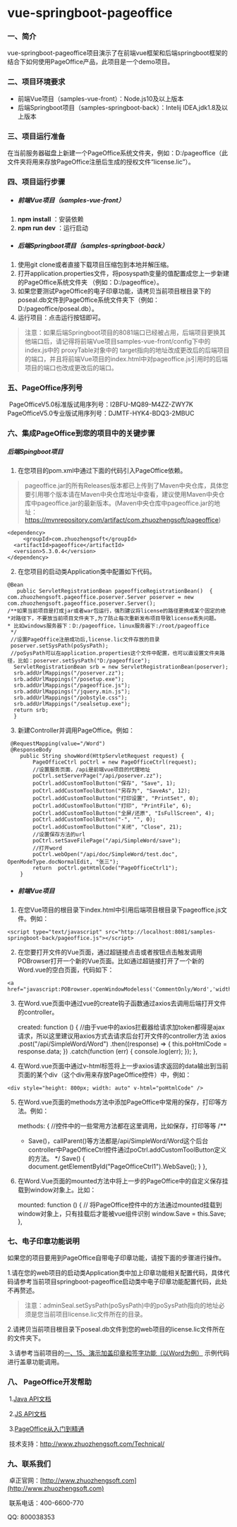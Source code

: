 # vue-springboot-pageoffice
### 一、简介

​       vue-springboot-pageoffice项目演示了在前端vue框架和后端springboot框架的结合下如何使用PageOffice产品，此项目是一个demo项目。

### 二、项目环境要求

- 前端Vue项目（samples-vue-front）：Node.js10及以上版本
- 后端Springboot项目（samples-springboot-back）：Intelij IDEA,jdk1.8及以上版本

### 三、项目运行准备

   在当前服务器磁盘上新建一个PageOffice系统文件夹，例如：D:/pageoffice（此文件夹将用来存放PageOffice注册后生成的授权文件“license.lic”）。

### 四、项目运行步骤

- ##### 前端Vue项目（samples-vue-front）

1. **npm install** ：安装依赖
2. **npm run dev** ：运行启动

- ##### 后端Springboot项目（samples-springboot-back）

1. 使用git clone或者直接下载项目压缩包到本地并解压缩。
2. 打开application.properties文件，将posyspath变量的值配置成您上一步新建的PageOffice系统文件夹  （例如：D:/pageoffice）。
3.  如果您要测试PageOffice的电子印章功能，请拷贝当前项目根目录下的poseal.db文件到PageOffice系统文件夹下（例如：D:/pageoffice/poseal.db）。
4.  运行项目：点击运行按钮即可。

> 注意：如果后端Springboot项目的8081端口已经被占用，后端项目更换其他端口后，请记得将前端Vue项目samples-vue-front/config下中的index.js中的 proxyTable对象中的 target指向的地址改成更改后的后端项目的端口，并且将前端Vue项目的index.html中对pageoffice.js引用时的后端项目的端口也改成更改后的端口。

### 五、PageOffice序列号

​     PageOfficeV5.0标准版试用序列号：I2BFU-MQ89-M4ZZ-ZWY7K           
​     PageOfficeV5.0专业版试用序列号：DJMTF-HYK4-BDQ3-2MBUC

### 六、集成PageOffice到您的项目中的关键步骤

##### 后端Spingboot项目

1. 在您项目的pom.xml中通过下面的代码引入PageOffice依赖。

> pageoffice.jar的所有Releases版本都已上传到了Maven中央仓库，具体您要引用哪个版本请在Maven中央仓库地址中查看，建议使用Maven中央仓库中pageoffice.jar的最新版本。(Maven中央仓库中pageoffice.jar的地址：https://mvnrepository.com/artifact/com.zhuozhengsoft/pageoffice)

```
<dependency>
     <groupId>com.zhuozhengsoft</groupId>   
  <artifactId>pageoffice</artifactId>   
  <version>5.3.0.4</version>
</dependency>
```

2. 在您项目的启动类Application类中配置如下代码。

```
@Bean
   public ServletRegistrationBean pageofficeRegistrationBean()  {
com.zhuozhengsoft.pageoffice.poserver.Server poserver = new com.zhuozhengsoft.pageoffice.poserver.Server();
/**如果当前项目是打成jar或者war包运行，强烈建议将license的路径更换成某个固定的绝
*对路径下，不要放当前项目文件夹下,为了防止每次重新发布项目导致license丢失问题。
* 比如windows服务器下：D:/pageoffice，linux服务器下:/root/pageoffice
 */
 //设置PageOffice注册成功后,license.lic文件存放的目录
 poserver.setSysPath(poSysPath);
 //poSysPath可以在application.properties这个文件中配置，也可以直设置文件夹路径，比如：poserver.setSysPath("D:/pageoffice");
  ServletRegistrationBean srb = new ServletRegistrationBean(poserver);
  srb.addUrlMappings("/poserver.zz");
  srb.addUrlMappings("/posetup.exe");
  srb.addUrlMappings("/pageoffice.js");
  srb.addUrlMappings("/jquery.min.js");
  srb.addUrlMappings("/pobstyle.css");
  srb.addUrlMappings("/sealsetup.exe");
  return srb;
  }
```

3. 新建Controller并调用PageOffice。例如：

```
 @RequestMapping(value="/Word")
 @ResponseBody
    public String showWord(HttpServletRequest request) {
        PageOfficeCtrl poCtrl = new PageOfficeCtrl(request);
        //设置服务页面，/api是前端vue项目的代理地址
        poCtrl.setServerPage("/api/poserver.zz");
        poCtrl.addCustomToolButton("保存", "Save", 1);
        poCtrl.addCustomToolButton("另存为", "SaveAs", 12);
        poCtrl.addCustomToolButton("打印设置", "PrintSet", 0);
        poCtrl.addCustomToolButton("打印", "PrintFile", 6);
        poCtrl.addCustomToolButton("全屏/还原", "IsFullScreen", 4);
        poCtrl.addCustomToolButton("-", "", 0);
        poCtrl.addCustomToolButton("关闭", "Close", 21);
        //设置保存方法的url
        poCtrl.setSaveFilePage("/api/SimpleWord/save");
        //打开word
        poCtrl.webOpen("/api/doc/SimpleWord/test.doc", OpenModeType.docNormalEdit, "张三");
        return  poCtrl.getHtmlCode("PageOfficeCtrl1");
    }
```
- ##### 前端Vue项目

1.  在您Vue项目的根目录下index.html中引用后端项目根目录下pageoffice.js文件。例如：

<!--注意：8081是后端项目端口号，samples-springboot-back是项目名称，这些都不是固定死的，根据您后端项目的具体地址具体引用即可。如何判断当前pageoffice.js的引用地址是否正确呢？方法是可以将这个引用pageoffice.js的url地址直接粘贴到浏览器地址栏，如果提示能正确下载到这个js文件，则说明引用地址正确。-->

`<script type="text/javascript" src="http://localhost:8081/samples-springboot-back/pageoffice.js"></script>`

2. 在您要打开文件的Vue页面，通过超链接点击或者按钮点击触发调用POBrowser打开一个新的Vue页面。比如通过超链接打开了一个新的Word.vue的空白页面，代码如下：

```
<a href="javascript:POBrowser.openWindowModeless('CommentOnly/Word','width=1150px;height=900px;');">
```

3. 在Word.vue页面中通过vue的create钩子函数通过axios去调用后端打开文件的controller。

    created: function () {
        //由于vue中的axios拦截器给请求加token都得是ajax请求，所以这里建议用axios方式去请求后台打开文件的controller方法
        axios
          .post("/api/SimpleWord/Word")
          .then((response) => {
            this.poHtmlCode = response.data;
          })
          .catch(function (err) {
            console.log(err);
          });
      },
4. 在Word.vue页面中通过v-html标签将上一步axios请求返回的data输出到当前页面的某个div（这个div用来存放PageOffice控件）中，例如：

  `<div style="height: 800px; width: auto" v-html="poHtmlCode" />`

5. 在Word.vue页面的methods方法中添加PageOffice中常用的保存，打印等方法。例如：

    methods: {
    //控件中的一些常用方法都在这里调用，比如保存，打印等等
    /**
     * Save()，callParent()等方法都是/api/SimpleWord/Word这个后台controller中PageOfficeCtrl控件通过poCtrl.addCustomToolButton定义的方法。
     */
    Save() {
      document.getElementById("PageOfficeCtrl1").WebSave();
    }
    },
6. 在Word.Vue页面的mounted方法中将上一步的PageOffice中的自定义保存挂载到window对象上。比如：

    mounted: function () {
    // 将PageOffice控件中的方法通过mounted挂载到window对象上，只有挂载后才能被vue组件识别
    window.Save = this.Save;
    },
### 七、电子印章功能说明

​     如果您的项目要用到PageOffice自带电子印章功能，请按下面的步骤进行操作。

​     1.请在您的web项目的启动类Application类中加上印章功能相关配置代码，具体代码请参考当前项目springboot-pageoffice启动类中电子印章功能配置代码，此处不再赘述。

> ​    注意：adminSeal.setSysPath(poSysPath)中的poSysPath指向的地址必须是您当前项目license.lic文件所在的目录。

​    2.请拷贝当前项目根目录下poseal.db文件到您的web项目的license.lic文件所在的文件夹下。

​    3.请参考当前项目的[一、15、演示加盖印章和签字功能（以Word为例）](http://localhost:8080/InsertSeal/index)  示例代码进行盖章功能调用。

### 八、 PageOffice开发帮助

​     1.[Java API文档](http://www.zhuozhengsoft.com/help/java3/index.html) 

​     2.[JS API文档](http://www.zhuozhengsoft.com/help/js3/index.html)  

​     3.[PageOffice从入门到精通](https://www.kancloud.cn/pageoffice_course_group/pageoffice_course/646953)

​     技术支持：http://www.zhuozhengsoft.com/Technical/

### 九、联系我们

​   卓正官网：[http://www.zhuozhengsoft.com](http://www.zhuozhengsoft.com)

​   联系电话：400-6600-770  

   QQ: 800038353